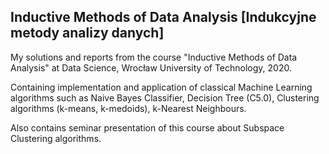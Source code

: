 ## Inductive Methods of Data Analysis [Indukcyjne metody analizy danych]

My solutions and reports from the course "Inductive Methods of Data Analysis" at Data Science, Wrocław University of Technology, 2020.

Containing implementation and application of classical Machine Learning algorithms such as Naive Bayes Classifier, Decision Tree (C5.0), Clustering algorithms (k-means, k-medoids), k-Nearest Neighbours. 

Also contains seminar presentation of this course about Subspace Clustering algorithms.